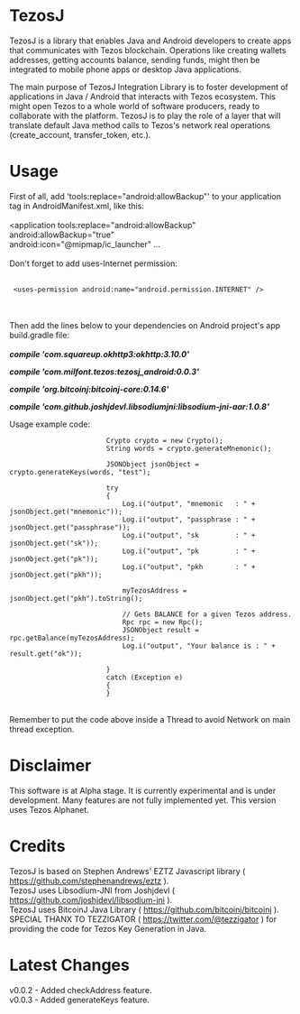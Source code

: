 # TezosJ
TezosJ is a library that enables Java and Android developers to create apps that communicates with Tezos blockchain.
Operations like creating wallets addresses, getting accounts balance, sending funds, might then be integrated to mobile phone apps
or desktop Java applications.

The main purpose of TezosJ Integration Library is to foster development of applications in Java / Android that interacts
with Tezos ecosystem. This might open Tezos to a whole world of software producers, ready to collaborate with the platform.
TezosJ is to play the role of a layer that will translate default Java method calls to Tezos's network real operations
(create_account, transfer_token, etc.).

# Usage

First of all, add 'tools:replace="android:allowBackup"' to your application tag in AndroidManifest.xml, like this:  &nbsp;  
  &nbsp;  
   <application tools:replace="android:allowBackup"  &nbsp;  
           android:allowBackup="true"  &nbsp;  
           android:icon="@mipmap/ic_launcher" ...  &nbsp;  
          &nbsp;  
Don't forget to add uses-Internet permission:  &nbsp;  
  &nbsp;  
  ```
   <uses-permission android:name="android.permission.INTERNET" /> 
   ```
  &nbsp;  
  &nbsp;  
Then add the lines below to your dependencies on Android project's app build.gradle file:  &nbsp;  
  &nbsp;  
***compile 'com.squareup.okhttp3:okhttp:3.10.0'***

***compile 'com.milfont.tezos:tezosj_android:0.0.3'***

***compile 'org.bitcoinj:bitcoinj-core:0.14.6'***

***compile 'com.github.joshjdevl.libsodiumjni:libsodium-jni-aar:1.0.8'***
  &nbsp;  


Usage example code:

```
                        Crypto crypto = new Crypto();
                        String words = crypto.generateMnemonic();

                        JSONObject jsonObject = crypto.generateKeys(words, "test");

                        try
                        {
                            Log.i("output", "mnemonic   : " + jsonObject.get("mnemonic"));
                            Log.i("output", "passphrase : " + jsonObject.get("passphrase"));
                            Log.i("output", "sk         : " + jsonObject.get("sk"));
                            Log.i("output", "pk         : " + jsonObject.get("pk"));
                            Log.i("output", "pkh        : " + jsonObject.get("pkh"));

                            myTezosAddress = jsonObject.get("pkh").toString();

                            // Gets BALANCE for a given Tezos address.
                            Rpc rpc = new Rpc();
                            JSONObject result = rpc.getBalance(myTezosAddress);
                            Log.i("output", "Your balance is : " + result.get("ok"));

                        }
                        catch (Exception e)
                        {
                        }
```
  &nbsp;  
Remember to put the code above inside a Thread to avoid Network on main thread exception.  &nbsp;  


# Disclaimer

This software is at Alpha stage. It is currently experimental and is under development.
Many features are not fully implemented yet. This version uses Tezos Alphanet.

# Credits

TezosJ is based on Stephen Andrews' EZTZ Javascript library ( https://github.com/stephenandrews/eztz ).  &nbsp;  
TezosJ uses Libsodium-JNI from Joshjdevl ( https://github.com/joshjdevl/libsodium-jni ).  &nbsp;  
TezosJ uses BitcoinJ Java Library ( https://github.com/bitcoinj/bitcoinj ).  &nbsp;  
SPECIAL THANX TO TEZZIGATOR ( https://twitter.com/@tezzigator ) for providing the code for Tezos Key Generation in Java.  &nbsp;  

# Latest Changes

v0.0.2 - Added checkAddress feature.  &nbsp;  
v0.0.3 - Added generateKeys feature.


